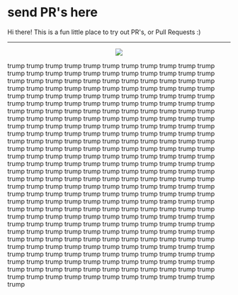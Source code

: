 # send PR's here

Hi there! This is a fun little place to try out PR's, or Pull Requests :)

---


<p align="center">
  <img src="whatamidoing.png">
</p>

trump trump trump trump trump trump trump trump trump trump trump trump trump trump trump trump trump trump trump trump trump trump trump trump trump trump trump trump trump trump trump trump trump trump trump trump trump trump trump trump trump trump trump trump trump trump trump trump trump trump trump trump trump trump trump trump trump trump trump trump trump trump trump trump trump trump trump trump trump trump trump trump trump trump trump trump trump trump trump trump trump trump trump trump trump trump trump trump trump trump trump trump trump trump trump trump trump trump trump trump trump trump trump trump trump trump trump trump trump trump trump trump trump trump trump trump trump trump trump trump trump trump trump trump trump trump trump trump trump trump trump trump trump trump trump trump trump trump trump trump trump trump trump trump trump trump trump trump trump trump trump trump trump trump trump trump trump trump trump trump trump trump trump trump trump trump trump trump trump trump trump trump trump trump trump trump trump trump trump trump trump trump trump trump trump trump trump trump trump trump trump trump trump trump trump trump trump trump trump trump trump trump trump trump trump trump tramp trump trump trump trump trump trump trump trump trump trump trump trump trump trump trump trump trump trump trump trump trump trump trump trump trump trump trump trump trump trump trump trump trump trump trump trump trump trump trump trump trump trump trump trump trump trump trump trump trump trump trump trump trump trump trump trump trump trump trump trump trump trump trump trump trump trump trump trump trump trump trump trump trump trump trump trump trump trump trump trump trump trump trump trump trump trump trump trump trump trump trump trump trump trump trump trump trump trump trump trump trump trump trump trump trump trump trump trump trump trump trump trump trump 
